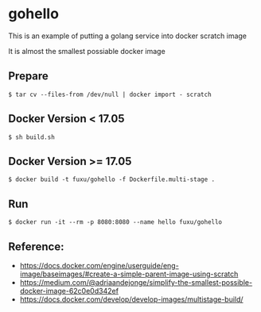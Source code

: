 gohello
==========

This is an example of putting a golang service into docker scratch image

It is almost the smallest possiable docker image

Prepare
----------
```
$ tar cv --files-from /dev/null | docker import - scratch
```

Docker Version < 17.05
----------
```
$ sh build.sh
```

Docker Version >= 17.05
----------
```
$ docker build -t fuxu/gohello -f Dockerfile.multi-stage .
```

Run
----------
```
$ docker run -it --rm -p 8080:8080 --name hello fuxu/gohello
```

Reference:
----------
- https://docs.docker.com/engine/userguide/eng-image/baseimages/#create-a-simple-parent-image-using-scratch
- https://medium.com/@adriaandejonge/simplify-the-smallest-possible-docker-image-62c0e0d342ef
- https://docs.docker.com/develop/develop-images/multistage-build/
